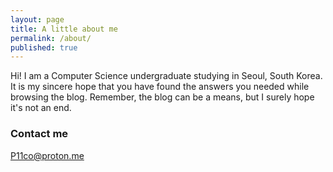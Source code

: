 ```yaml
---
layout: page
title: A little about me
permalink: /about/
published: true
---
```


Hi! I am a Computer Science undergraduate studying in Seoul, South Korea. It is my sincere hope that you have found the answers you needed while browsing the blog. Remember, the blog can be a means, but I surely hope it's not an end.

### Contact me

[P11co@proton.me](mailto:P11co.proton.me)

